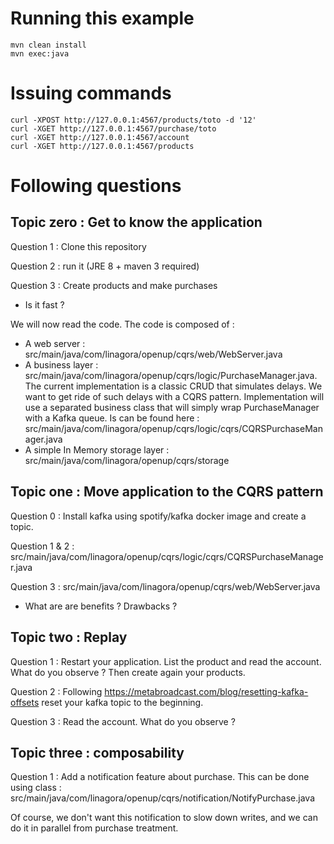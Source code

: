# Running this example

```
mvn clean install
mvn exec:java
```

# Issuing commands

```
curl -XPOST http://127.0.0.1:4567/products/toto -d '12'
curl -XGET http://127.0.0.1:4567/purchase/toto
curl -XGET http://127.0.0.1:4567/account
curl -XGET http://127.0.0.1:4567/products
```

# Following questions

## Topic zero : Get to know the application

Question 1 : Clone this repository

Question 2 : run it (JRE 8 + maven 3 required)

Question 3 : Create products and make purchases

 - Is it fast ?

We will now read the code. The code is composed of :

 - A web server : src/main/java/com/linagora/openup/cqrs/web/WebServer.java
 - A business layer : src/main/java/com/linagora/openup/cqrs/logic/PurchaseManager.java. The current implementation is a classic CRUD that simulates delays. We want to get ride
 of such delays with a CQRS pattern. Implementation will use a separated business class that will simply wrap PurchaseManager with a Kafka queue. Is can be found here :
 src/main/java/com/linagora/openup/cqrs/logic/cqrs/CQRSPurchaseManager.java
 - A simple In Memory storage layer : src/main/java/com/linagora/openup/cqrs/storage

## Topic one : Move application to the CQRS pattern

Question 0 : Install kafka using spotify/kafka docker image and create a topic.

Question 1 & 2 : src/main/java/com/linagora/openup/cqrs/logic/cqrs/CQRSPurchaseManager.java

Question 3 : src/main/java/com/linagora/openup/cqrs/web/WebServer.java

 - What are are benefits ? Drawbacks ?

## Topic two : Replay

Question 1 : Restart your application. List the product and read the account. What do you observe ? Then create again your products.

Question 2 : Following https://metabroadcast.com/blog/resetting-kafka-offsets reset your kafka topic to the beginning.

Question 3 : Read the account. What do you observe ?

## Topic three : composability

Question 1 : Add a notification feature about purchase. This can be done using class : src/main/java/com/linagora/openup/cqrs/notification/NotifyPurchase.java

Of course, we don't want this notification to slow down writes, and we can do it in parallel from purchase treatment.
